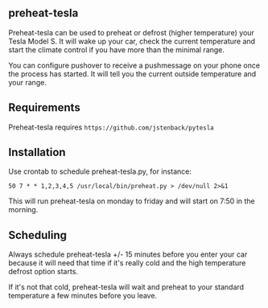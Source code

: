 ## preheat-tesla

Preheat-tesla can be used to preheat or defrost (higher temperature) your Tesla Model S. It will wake up your car, check the current temperature and start the climate control if you have more than the minimal range.

You can configure pushover to receive a pushmessage on your phone once the process has started. It will tell you the current outside temperature and your range.

## Requirements

Preheat-tesla requires `https://github.com/jstenback/pytesla`

## Installation

Use crontab to schedule preheat-tesla.py, for instance:

```50 7 * * 1,2,3,4,5 /usr/local/bin/preheat.py > /dev/null 2>&1```

This will run preheat-tesla on monday to friday and will start on 7:50 in the morning. 

## Scheduling

Always schedule preheat-tesla +/- 15 minutes before you enter your car because it will need that time if it's really cold and the high temperature defrost option starts.

If it's not that cold, preheat-tesla will wait and preheat to your standard temperature a few minutes before you leave.
